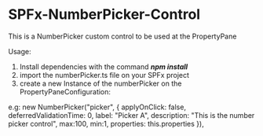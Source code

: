 # SPFx-NumberPicker-Control
This is a NumberPicker custom control to be used at the PropertyPane

Usage:
1. Install dependencies with the command **_npm install_**
2. import the numberPicker.ts file on your SPFx project
3. create a new Instance of the numberPicker on the PropertyPaneConfiguration:

e.g:
new NumberPicker("picker", {
                  applyOnClick: false,
                  deferredValidationTime: 0,
                  label: "Picker A",
                  description: "This is the number picker control",
                  max:100,
                  min:1,
                  properties: this.properties
                }),
